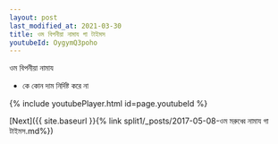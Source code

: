 ```yaml
---
layout: post
last_modified_at: 2021-03-30
title: ওম বিপনীয়া নামায গা টাইমস
youtubeId: OygymQ3poho
---
```

 
 
 ওম বিপনীয়া নামায  
 
 -  কে কোন দাম নির্দিষ্ট করে না 
 
  
 
  
 
 
 
 
 
 


{% include youtubePlayer.html id=page.youtubeId %}
 
[Next]({{ site.baseurl }}{% link  split1/_posts/2017-05-08-ওম মরুধ্বে নামায গা টাইমস.md%})
 
